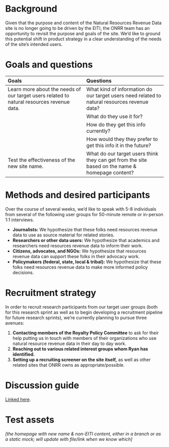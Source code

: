 # Background

Given that the purpose and content of the Natural Resources Revenue Data site is no longer going to be driven by the EITI, the ONRR team has an opportunity to revisit the purpose and goals of the site. We’d like to ground this potential shift in product strategy in a clear understanding of the needs of the site’s intended users.

# Goals and questions
| Goals | Questions |
| :----- | :--------- |
| Learn more about the needs of our target users related to natural resources revenue data. | What kind of information do our target users need related to natural resources revenue data? |
| | What do they use it for? |
| | How do they get this info currently? |
| | How would they they prefer to get this info it in the future? |
| Test the effectiveness of the new site name. | What do our target users think they can get from the site based on the name & homepage content? |

# Methods and desired participants

Over the course of several weeks, we’d like to speak with 5-8 individuals from several of the following user groups for 50-minute remote or in-person 1:1 interviews.

- **Journalists:** We hypothesize that these folks need resources revenue data to use as source material for related stories.
- **Researchers or other data users:** We hypothesize that academics and researchers need resources revenue data to inform their work.
- **Citizens, advocates, and NGOs:** We hypothesize that resources revenue data can support these folks in their advocacy work.
- **Policymakers (federal, state, local & tribal):** We hypothesize that these folks need resources revenue data to make more informed policy decisions.

# Recruitment strategy

In order to recruit research participants from our target user groups (both for this research sprint as well as to begin developing a recruitment pipeline for future research sprints), we’re currently planning to pursue three avenues:

1. **Contacting members of the Royalty Policy Committee** to ask for their help putting us in touch with members of their organizations who use natural resource revenue data in their day to day work.
2. **Reaching out to various related interest groups whom Ryan has identified.**
3. **Setting up a recruiting screener on the site itself,** as well as other related sites that ONRR owns as appropriate/possible.

# Discussion guide
[Linked here](https://github.com/18F/doi-extractives-data/blob/research/research/14_sprint-inquisitive-impala/discussion_guide.md).

# Test assets
_[the homepage with new name & non-EITI content, either in a branch or as a static mock; will update with file/link when we know which]_
